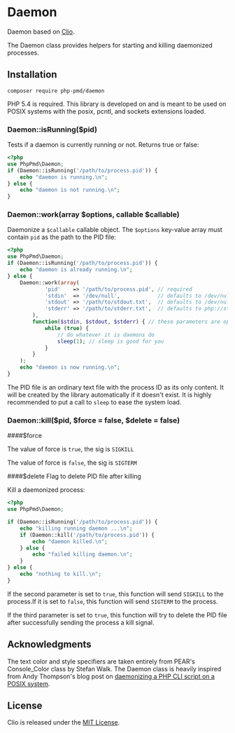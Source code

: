 # Daemon
Daemon based on [Clio](https://github.com/nramenta/clio).

The Daemon class provides helpers for starting and killing daemonized processes.

## Installation
```
composer require php-pmd/daemon
```

PHP 5.4 is required. This library is developed on and is meant to be used on
POSIX systems with the posix, pcntl, and sockets extensions loaded.

### Daemon::isRunning($pid)

Tests if a daemon is currently running or not. Returns true or false:

```php
<?php
use PhpPmd\Daemon;
if (Daemon::isRunning('/path/to/process.pid')) {
    echo "daemon is running.\n";
} else {
    echo "daemon is not running.\n";
}
```

### Daemon::work(array $options, callable $callable)

Daemonize a `$callable` callable object. The `$options` key-value array must
contain `pid` as the path to the PID file:

```php
<?php
use PhpPmd\Daemon;
if (Daemon::isRunning('/path/to/process.pid')) {
    echo "daemon is already running.\n";
} else {
    Daemon::work(array(
            'pid'    => '/path/to/process.pid', // required
            'stdin'  => '/dev/null',            // defaults to /dev/null
            'stdout' => '/path/to/stdout.txt',  // defaults to /dev/null
            'stderr' => '/path/to/stderr.txt',  // defaults to php://stdout
        ),
        function($stdin, $stdout, $stderr) { // these parameters are optional
            while (true) {
                // do whatever it is daemons do
                sleep(1); // sleep is good for you
            }
        }
    );
    echo "daemon is now running.\n";
}
```

The PID file is an ordinary text file with the process ID as its only content.
It will be created by the library automatically if it doesn't exist. It is
highly recommended to put a call to `sleep` to ease the system load.

### Daemon::kill($pid, $force = false, $delete = false)

####$force

The value of force is `true`, the sig is `SIGKILL`

The value of force is `false`, the sig is `SIGTERM`

####$delete
Flag to delete PID file after killing

Kill a daemonized process:

```php
<?php
use PhpPmd\Daemon;

if (Daemon::isRunning('/path/to/process.pid')) {
    echo "killing running daemon ...\n";
    if (Daemon::kill('/path/to/process.pid')) {
        echo "daemon killed.\n";
    } else {
        echo "failed killing daemon.\n";
    }
} else {
    echo "nothing to kill.\n";
}
```

If the second parameter is set to `true`, this function will send `SIGKILL` to the process.If it is set to `false`, this function will send `SIGTERM` to the process.

If the third parameter is set to `true`, this function will try to delete the
PID file after successfully sending the process a kill signal. 

## Acknowledgments

The text color and style specifiers are taken entirely from PEAR's Console_Color
class by Stefan Walk. The Daemon class is heavily inspired from Andy Thompson's
blog post on [daemonizing a PHP CLI script on a POSIX system][post].

## License

Clio is released under the [MIT License][MIT].

[Composer]: http://getcomposer.org/
[MIT]: http://en.wikipedia.org/wiki/MIT_License
[post]: http://andytson.com/blog/2010/05/daemonising-a-php-cli-script-on-a-posix-system/
